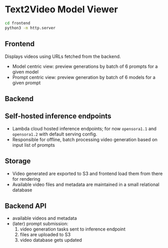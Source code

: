 # Text2Video Model Viewer

```bash
cd frontend
python3 -m http.server
```



## Frontend

Displays videos using URLs fetched from the backend.
* Model centric view: preview generations by batch of 6 prompts for a given model
* Prompt centric view: preview generation by batch of 6 models for a given prompt

## Backend

## Self-hosted inference endpoints

* Lambda cloud hosted inference endpoints; for now `opensora1.1` and `opensora1.2` with default serving config.
* Responsible for offline, batch processing video generation based on input list of prompts

## Storage

* Video generated are exported to S3 and frontend load them from there for rendering
* Available video files and metadata are maintained in a small relational database

## Backend API

* available videos and metadata
* (later) prompt submission:
  1. video generation tasks sent to inference endpoint
  2. files are uploaded to S3
  3. video database gets updated


